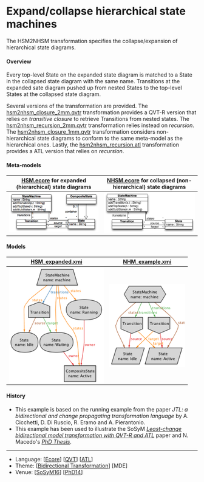 # Expand/collapse hierarchical state machines

The HSM2NHSM transformation specifies the collapse/expansion of hierarchical state diagrams.

#### Overview
Every top-level State on the expanded state diagram is matched to a State in the collapsed state diagram with the same name. Transitions at the expanded sate diagram pushed up from nested States to the top-level States at the collapsed state diagram.

Several versions of the transformation are provided. The [hsm2nhsm_closure_2mm.qvtr](Resources/hsm2nhsm_closure_2mm.qvtr) transformation provides a QVT-R version that relies on *transitive closure* to retrieve Transitions from nested states. The [hsm2nhsm_recursion_2mm.qvtr](Resources/hsm2nhsm_recursion_2mm.qvtr) transformation relies instead on *recursion*. The [hsm2nhsm_closure_1mm.qvtr](Resources/hsm2nhsm_closure_1mm.qvtr) transformation considers non-hierarchical state diagrams to conform to the same meta-model as the hierarchical ones. Lastly, the [hsm2nhsm_recursion.atl](Resources/hsm2nhsm_recursion.atl) transformation provides a ATL version that relies on *recursion*.

#### Meta-models
| [HSM.ecore](Resources/HSM.ecore) for expanded (hierarchical) state diagrams | [NHSM.ecore](Resources/NHSM.ecore) for collapsed (non-hierarchical) state diagrams |
| --- | --- |
| <img src="Resources/images/HSM_metamodel.png" alt="HSM metamodel" width="400px"> | <img src="Resources/images/NHM_metamodel.png" alt="NHSM metamodel" width="400px"> |

#### Models
| [HSM_expanded.xmi](Resources/HSM_expanded.xmi) | [NHM_example.xmi](Resources/NHM_example.xmi) |
| --- | --- |
| <img src="Resources/images/HSM_model.png" alt="HSM model" width="250px" align="middle"/> | <img src="Resources/images/NHM_model.png" alt="NHSM model" width="200px" align="middle"/> |

#### History
* This example is based on the running example from the paper *JTL: a bidirectional and change propagating transformation language* by A. Cicchetti, D. Di Ruscio, R. Eramo and A. Pierantonio.
* This example has been used to illustrate the SoSyM *[Least-change bidirectional model transformation with QVT-R and ATL](http://nmacedo.github.io/pubs.html#sosym16)* paper and N. Macedo's *[PhD Thesis](http://nmacedo.github.io/pubs.html#phd14)*.

---

* Language: [[Ecore](https://github.com/nmacedo/MSV/wiki/By-Language#ecore)] [[QVT](https://github.com/nmacedo/MSV/wiki/By-Language#qvt)] [[ATL](https://github.com/nmacedo/MSV/wiki/By-Language#atl)]
* Theme: [[Bidirectional Transformation](https://github.com/nmacedo/MSV/wiki/By-Theme#bidirectional-transformation)] [MDE] 
* Venue: [[SoSyM16](https://github.com/nmacedo/MSV/wiki/By-Venue#sosym16)] [[PhD14](https://github.com/nmacedo/MSV/wiki/By-Venue#phd14)]

